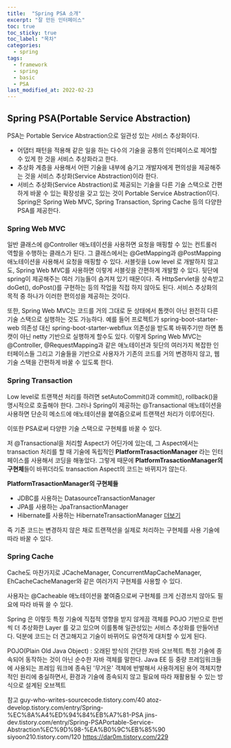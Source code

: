 ```yaml
---
title:  "Spring PSA 소개"
excerpt: "잘 만든 인터페이스"
toc: true
toc_sticky: true
toc_label: "목차"
categories:
  - spring
tags:
  - framework
  - spring
  - basic
  - PSA
last_modified_at: 2022-02-23
---
```


## Spring PSA(Portable Service Abstraction)
PSA는 Portable Service Abstraction으로 일관성 있는 서비스 추상화이다. 

- 어댑터 패턴을 적용해 같은 일을 하는 다수의 기술을 공통의 인터페이스로 제어할 수 있게 한 것을 서비스 추상화라고 한다.
- 추상화 계층을 사용해서 어떤 기술을 내부에 숨기고 개발자에게 편의성을 제공해주는 것을 서비스 추상화(Service Abstraction)이라 한다. 
- 서비스 추상화(Service Abstraction)로 제공되는 기술을 다른 기술 스택으로 간편하게 바꿀 수 있는 확장성을 갖고 있는 것이 Portable Service Abstraction이다.
Spring은 Spring Web MVC, Spring Transaction, Spring Cache 등의 다양한 PSA를 제공한다.

### Spring Web MVC
일반 클래스에 @Controller 애노테이션을 사용하면 요청을 매핑할 수 있는 컨트롤러 역할을 수행하는 클래스가 된다. 그 클래스에서는 @GetMapping과 @PostMapping 애노테이션을 사용해서 요청을 매핑할 수 있다.
서블릿을 Low level 로 개발하지 않고도, Spring Web MVC를 사용하면 이렇게 서블릿을 간편하게 개발할 수 있다. 뒷단에 spring이 제공해주는 여러 기능들이 숨겨져 있기 때문이다.
즉 HttpServlet을 상속받고 doGet(), doPost()를 구현하는 등의 작업을 직접 하지 않아도 된다.
서비스 추상화의 목적 중 하나가 이러한 편의성을 제공하는 것이다.

또한, Spring Web MVC는 코드를 거의 그대로 둔 상태에서 톰캣이 아닌 완전히 다른 기술 스택으로 실행하는 것도 가능하다.
예를 들어 프로젝트가 spring-boot-starter-web 의존성 대신 spring-boot-starter-webflux 의존성을 받도록 바꿔주기만 하면 톰캣이 아닌 netty 기반으로 실행하게 할수도 있다.
이렇게 Spring Web MVC는 @Controller, @RequestMapping과 같은 애노테이션과 뒷단의 여러가지 복잡한 인터페이스들 그리고 기술들을 기반으로 사용자가 기존의 코드를 거의 변경하지 않고, 웹 기술 스택을 간편하게 바꿀 수 있도록 한다.

 

### Spring Transaction
Low level로 트랜잭션 처리를 하려면 setAutoCommit()과 commit(), rollback()을 명시적으로 호출해야 한다. 그러나 Spring이 제공하는 @Transactional 애노테이션을 사용하면 단순히 메소드에 애노테이션을 붙여줌으로써 트랜잭션 처리가 이루어진다.

이또한 PSA로써 다양한 기술 스택으로 구현체를 바꿀 수 있다.

저 @Transactional을 처리할 Aspect가 어딘가에 있는데, 그 Aspect에서는 transaction 처리를 할 때 기술에 독립적인 **PlatformTrasactionManager** 라는 인터페이스를 사용해서 코딩을 해놓았다. 그렇게 때문에 **PlatformTrasactionManager의 구현체**들이 바뀌더라도 transaction Aspect의 코드는 바뀌지가 않는다.

**PlatformTrasactionManager의 구현체들**
- JDBC를 사용하는 DatasourceTransactionManager
- JPA를 사용하는 JpaTransactionManager
- Hibernate를 사용하는 HibernateTransactionManager
[더보기](https://docs.spring.io/spring-framework/docs/current/javadoc-api/org/springframework/transaction/PlatformTransactionManager.html)

즉 기존 코드는 변경하지 않은 채로 트랜잭션을 실제로 처리하는 구현체를 사용 기술에 따라 바꿀 수 있다.

 

### Spring Cache
Cache도 마찬가지로 JCacheManager, ConcurrentMapCacheManager, EhCacheCacheManager와 같은 여러가지 구현체를 사용할 수 있다.

사용자는 @Cacheable 애노테이션을 붙여줌으로써 구현체를 크게 신경쓰지 않아도 필요에 따라 바꿔 쓸 수 있다.

Spring 은 이렇듯 특정 기술에 직접적 영향을 받지 않게끔 객체를 POJO 기반으로 한번씩 더 추상화한 Layer 를 갖고 있으며 이를통해 일관성있는 서비스 추상화를 만들어낸다. 덕분에 코드는 더 견고해지고 기술이 바뀌어도 유연하게 대처할 수 있게 된다.

POJO(Plain Old Java Object) : 오래된 방식의 간단한 자바 오브젝트
특정 기술에 종속되어 동작하는 것이 아닌 순수한 자바 객체를 말한다.
Java EE 등 중량 프레임워크들에 사용되는 프레임 워크에 종속된 '무거운' 객체에 반발해서 사용하게된 용어
객체지향적인 원리에 충실하면서, 환경과 기술에 종속되지 않고 필요에 따라 재활용될 수 있는 방식으로 설계된 오브젝트



참고
guy-who-writes-sourcecode.tistory.com/40
atoz-develop.tistory.com/entry/Spring-%EC%8A%A4%ED%94%84%EB%A7%81-PSA
jins-dev.tistory.com/entry/Spring-PSAPortable-Service-Abstraction%EC%9D%98-%EA%B0%9C%EB%85%90
siyoon210.tistory.com/120
https://dar0m.tistory.com/229